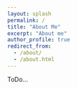 ```yaml
---
layout: splash
permalink: /
title: "About Me"
excerpt: "About me"
author_profile: true
redirect_from: 
  - /about/
  - /about.html
---
```


ToDo...

